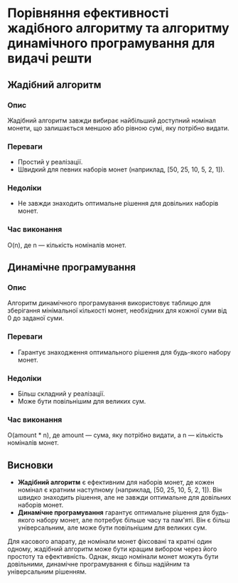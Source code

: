 # Порівняння ефективності жадібного алгоритму та алгоритму динамічного програмування для видачі решти

## Жадібний алгоритм

### Опис
Жадібний алгоритм завжди вибирає найбільший доступний номінал монети, що залишається меншою або рівною сумі, яку потрібно видати.

### Переваги
- Простий у реалізації.
- Швидкий для певних наборів монет (наприклад, [50, 25, 10, 5, 2, 1]).

### Недоліки
- Не завжди знаходить оптимальне рішення для довільних наборів монет.

### Час виконання
O(n), де n — кількість номіналів монет.

## Динамічне програмування

### Опис
Алгоритм динамічного програмування використовує таблицю для зберігання мінімальної кількості монет, необхідних для кожної суми від 0 до заданої суми.

### Переваги
- Гарантує знаходження оптимального рішення для будь-якого набору монет.

### Недоліки
- Більш складний у реалізації.
- Може бути повільнішим для великих сум.

### Час виконання
O(amount * n), де amount — сума, яку потрібно видати, а n — кількість номіналів монет.

## Висновки

- **Жадібний алгоритм** є ефективним для наборів монет, де кожен номінал є кратним наступному (наприклад, [50, 25, 10, 5, 2, 1]). Він швидко знаходить рішення, але не завжди оптимальне для довільних наборів монет.
- **Динамічне програмування** гарантує оптимальне рішення для будь-якого набору монет, але потребує більше часу та пам'яті. Він є більш універсальним, але може бути повільнішим для великих сум.

Для касового апарату, де номінали монет фіксовані та кратні один одному, жадібний алгоритм може бути кращим вибором через його простоту та ефективність. Однак, якщо номінали монет можуть бути довільними, динамічне програмування є більш надійним та універсальним рішенням.